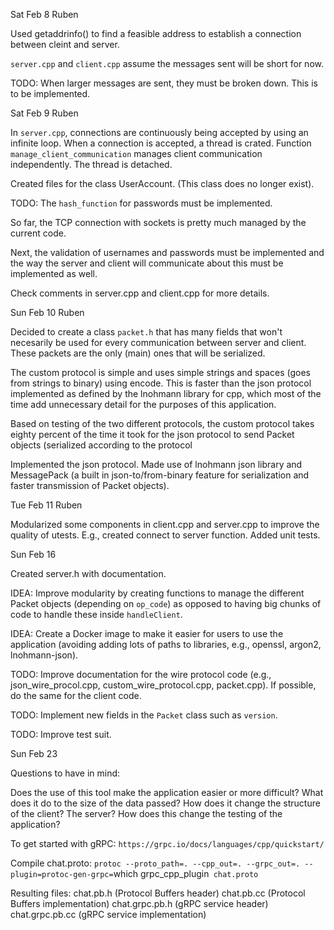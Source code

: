 Sat Feb 8 Ruben

Used getaddrinfo() to find a feasible address to establish a connection 
between cleint and server. 

`server.cpp` and `client.cpp` assume the messages sent will be 
short for now. 

TODO: When larger messages are sent, they must be broken down. This is to be implemented. 


Sat Feb 9 Ruben 

In `server.cpp`, connections are continuously being accepted by using an 
infinite loop. When a connection is accepted, a thread is crated. Function 
`manage_client_communication` manages client communication independently.
The thread is detached. 

Created files for the class UserAccount. (This class does no longer exist). 

TODO: The `hash_function` for passwords must be implemented.  

So far, the TCP connection with sockets is pretty much managed by 
the current code. 

Next, the validation of usernames and passwords must be implemented and 
the way the server and client will communicate about this must be implemented as well. 

Check comments in server.cpp and client.cpp for more details. 


Sun Feb 10 Ruben

Decided to create a class `packet.h` that has many fields that won't 
necesarily be used for every communication between server and client. 
These packets are the only (main) ones that will be serialized. 

The custom protocol is simple and uses simple strings and spaces (goes 
from strings to binary) using encode. This is faster than the json 
protocol implemented as defined by the lnohmann library for cpp, which
most of the time add unnecessary detail for the purposes of this 
application. 

Based on testing of the two different protocols, the custom protocol 
takes eighty percent of the time it took for the json protocol to send Packet 
objects (serialized according to the protocol 

Implemented the json protocol. Made use of lnohmann json library and 
MessagePack (a built in json-to/from-binary feature for serialization and 
faster transmission of Packet objects).  


Tue Feb 11 Ruben 

Modularized some components in client.cpp and server.cpp to improve the 
quality of utests. E.g., created connect to server function. Added unit 
tests. 

Sun Feb 16

Created server.h with documentation. 

IDEA: Improve modularity by creating functions to manage the different 
Packet objects (depending on `op_code`) as opposed to having big chunks of 
code to handle these inside `handleClient`. 

IDEA: Create a Docker image to make it easier for users to use the 
application (avoiding adding lots of paths to libraries, e.g., openssl, 
argon2, lnohmann-json). 

TODO: Improve documentation for the wire protocol code (e.g., 
json_wire_procol.cpp, custom_wire_protocol.cpp, packet.cpp). If possible, 
do the same for the client code.

TODO: Implement new fields in the `Packet` class such as `version`.

TODO: Improve test suit. 





Sun Feb 23 

Questions to have in mind: 

Does the use of this tool make the application easier or more difficult? 
What does it do to the size of the data passed? How does it change the 
structure of the client? The server? How does this change the testing of 
the application?




To get started with gRPC: `https://grpc.io/docs/languages/cpp/quickstart/`

Compile chat.proto: `protoc --proto_path=. --cpp_out=. --grpc_out=. --plugin=protoc-gen-grpc=`which grpc_cpp_plugin` chat.proto`

Resulting files: 
chat.pb.h (Protocol Buffers header)
chat.pb.cc (Protocol Buffers implementation)
chat.grpc.pb.h (gRPC service header)
chat.grpc.pb.cc (gRPC service implementation)




